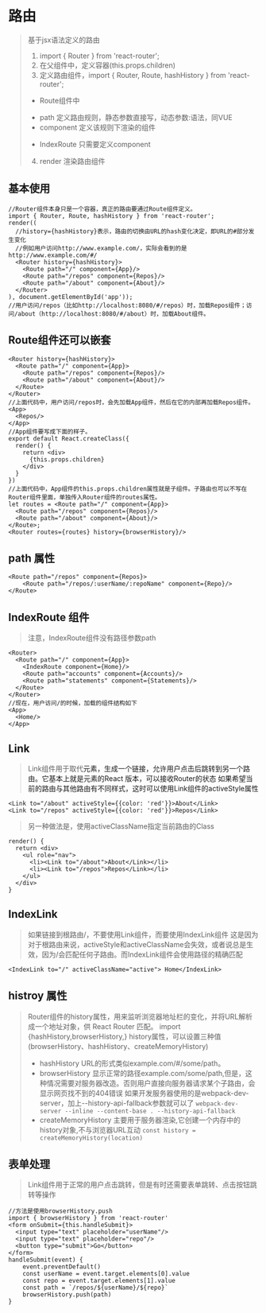 # 路由
> 基于jsx语法定义的路由
> 1. import { Router } from 'react-router';
> 2. 在父组件中，定义容器(this.props.children)
> 3. 定义路由组件，import { Router, Route, hashHistory } from 'react-router';
> - Route组件中
> * path 定义路由规则，静态参数直接写，动态参数:语法，同VUE
> * component 定义该规则下渲染的组件
> - IndexRoute 只需要定义component 
> 4. render 渲染路由组件

## 基本使用
```
//Router组件本身只是一个容器，真正的路由要通过Route组件定义。
import { Router, Route, hashHistory } from 'react-router';
render((
  //history={hashHistory}表示，路由的切换由URL的hash变化决定，即URL的#部分发生变化
  //例如用户访问http://www.example.com/，实际会看到的是http://www.example.com/#/
  <Router history={hashHistory}>
    <Route path="/" component={App}/>
    <Route path="/repos" component={Repos}/>
    <Route path="/about" component={About}/>
  </Router>
), document.getElementById('app'));
//用户访问/repos（比如http://localhost:8080/#/repos）时，加载Repos组件；访问/about（http://localhost:8080/#/about）时，加载About组件。
```

## Route组件还可以嵌套
```
<Router history={hashHistory}>
  <Route path="/" component={App}>
    <Route path="/repos" component={Repos}/>
    <Route path="/about" component={About}/>
  </Route>
</Router>
//上面代码中，用户访问/repos时，会先加载App组件，然后在它的内部再加载Repos组件。
<App>
  <Repos/>
</App>
//App组件要写成下面的样子。
export default React.createClass({
  render() {
    return <div>
      {this.props.children}
    </div>
  }
})
//上面代码中，App组件的this.props.children属性就是子组件。子路由也可以不写在Router组件里面，单独传入Router组件的routes属性。
let routes = <Route path="/" component={App}>
  <Route path="/repos" component={Repos}/>
  <Route path="/about" component={About}/>
</Route>;
<Router routes={routes} history={browserHistory}/>
```

## path 属性
```
<Route path="/repos" component={Repos}>
    <Route path="/repos/:userName/:repoName" component={Repo}/>
</Route>
```

## IndexRoute 组件
> 注意，IndexRoute组件没有路径参数path
```
<Router>
  <Route path="/" component={App}>
    <IndexRoute component={Home}/>
    <Route path="accounts" component={Accounts}/>
    <Route path="statements" component={Statements}/>
  </Route>
</Router>
//现在，用户访问/的时候，加载的组件结构如下
<App>
  <Home/>
</App>
```

## Link
> Link组件用于取代<a>元素，生成一个链接，允许用户点击后跳转到另一个路由。它基本上就是<a>元素的React 版本，可以接收Router的状态
> 如果希望当前的路由与其他路由有不同样式，这时可以使用Link组件的activeStyle属性
```
<Link to="/about" activeStyle={{color: 'red'}}>About</Link>
<Link to="/repos" activeStyle={{color: 'red'}}>Repos</Link>
```
> 另一种做法是，使用activeClassName指定当前路由的Class
```
render() {
  return <div>
    <ul role="nav">
      <li><Link to="/about">About</Link></li>
      <li><Link to="/repos">Repos</Link></li>
    </ul>
  </div>
}
``` 

## IndexLink
> 如果链接到根路由/，不要使用Link组件，而要使用IndexLink组件
> 这是因为对于根路由来说，activeStyle和activeClassName会失效，或者说总是生效，因为/会匹配任何子路由。而IndexLink组件会使用路径的精确匹配
```
<IndexLink to="/" activeClassName="active"> Home</IndexLink>
```

## histroy 属性
> Router组件的history属性，用来监听浏览器地址栏的变化，并将URL解析成一个地址对象，供 React Router 匹配。
> import {hashHistory,browserHistory,}
> history属性，可以设置三种值(browserHistory、hashHistory、createMemoryHistory)
> - hashHistory URL的形式类似example.com/#/some/path。
> - browserHistory 显示正常的路径example.com/some/path,但是，这种情况需要对服务器改造。否则用户直接向服务器请求某个子路由，会显示网页找不到的404错误
> 如果开发服务器使用的是webpack-dev-server，加上--history-api-fallback参数就可以了
> ```webpack-dev-server --inline --content-base . --history-api-fallback```
> - createMemoryHistory 主要用于服务器渲染,它创建一个内存中的history对象,不与浏览器URL互动
> ```const history = createMemoryHistory(location)```

## 表单处理
> Link组件用于正常的用户点击跳转，但是有时还需要表单跳转、点击按钮跳转等操作
```
//方法是使用browserHistory.push
import { browserHistory } from 'react-router'
<form onSubmit={this.handleSubmit}>
  <input type="text" placeholder="userName"/>
  <input type="text" placeholder="repo"/>
  <button type="submit">Go</button>
</form>
handleSubmit(event) {
    event.preventDefault()
    const userName = event.target.elements[0].value
    const repo = event.target.elements[1].value
    const path = `/repos/${userName}/${repo}`
    browserHistory.push(path)
}
```
